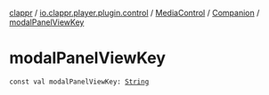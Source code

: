[clappr](../../../index.md) / [io.clappr.player.plugin.control](../../index.md) / [MediaControl](../index.md) / [Companion](index.md) / [modalPanelViewKey](./modal-panel-view-key.md)

# modalPanelViewKey

`const val modalPanelViewKey: `[`String`](https://kotlinlang.org/api/latest/jvm/stdlib/kotlin/-string/index.html)